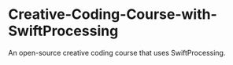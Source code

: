 # Creative-Coding-Course-with-SwiftProcessing
An open-source creative coding course that uses SwiftProcessing.
